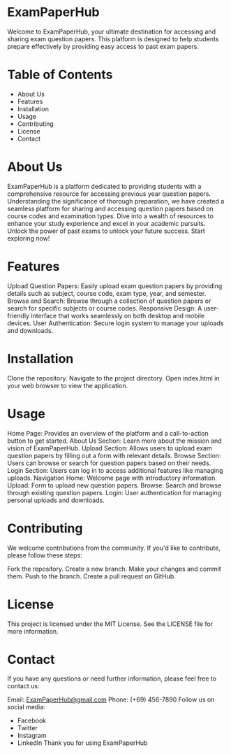 # ExamPaperHub
Welcome to ExamPaperHub, your ultimate destination for accessing and sharing exam question papers. This platform is designed to help students prepare effectively by providing easy access to past exam papers.

# Table of Contents
- About Us
- Features
- Installation
- Usage
- Contributing
- License
- Contact
# About Us
ExamPaperHub is a platform dedicated to providing students with a comprehensive resource for accessing previous year question papers. Understanding the significance of thorough preparation, we have created a seamless platform for sharing and accessing question papers based on course codes and examination types. Dive into a wealth of resources to enhance your study experience and excel in your academic pursuits. Unlock the power of past exams to unlock your future success. Start exploring now!

# Features
Upload Question Papers: Easily upload exam question papers by providing details such as subject, course code, exam type, year, and semester.
Browse and Search: Browse through a collection of question papers or search for specific subjects or course codes.
Responsive Design: A user-friendly interface that works seamlessly on both desktop and mobile devices.
User Authentication: Secure login system to manage your uploads and downloads.
# Installation
Clone the repository.
Navigate to the project directory.
Open index.html in your web browser to view the application.
# Usage
Home Page: Provides an overview of the platform and a call-to-action button to get started.
About Us Section: Learn more about the mission and vision of ExamPaperHub.
Upload Section: Allows users to upload exam question papers by filling out a form with relevant details.
Browse Section: Users can browse or search for question papers based on their needs.
Login Section: Users can log in to access additional features like managing uploads.
Navigation
Home: Welcome page with introductory information.
Upload: Form to upload new question papers.
Browse: Search and browse through existing question papers.
Login: User authentication for managing personal uploads and downloads.
# Contributing
We welcome contributions from the community. If you'd like to contribute, please follow these steps:

Fork the repository.
Create a new branch.
Make your changes and commit them.
Push to the branch.
Create a pull request on GitHub.
# License
This project is licensed under the MIT License. See the LICENSE file for more information.

# Contact
If you have any questions or need further information, please feel free to contact us:

Email: ExamPaperHub@gmail.com
Phone: (+69) 456-7890
Follow us on social media:

- Facebook
- Twitter
- Instagram
- LinkedIn
Thank you for using ExamPaperHub
